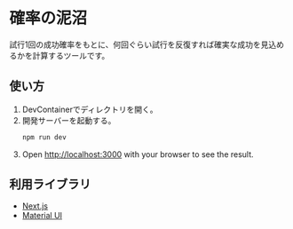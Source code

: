 # 確率の泥沼

試行1回の成功確率をもとに、何回ぐらい試行を反復すれば確実な成功を見込めるかを計算するツールです。

## 使い方

1. DevContainerでディレクトリを開く。
2. 開発サーバーを起動する。
    ```bash
    npm run dev
    ```
3. Open [http://localhost:3000](http://localhost:3000) with your browser to see the result.

## 利用ライブラリ

- [Next.js](https://nextjs.org)
- [Material UI](https://mui.com/material-ui/getting-started/)
